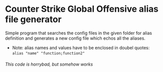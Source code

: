 # Counter Strike Global Offensive alias file generator
  
Simple program that searches the config files in the given folder for alias  
definition and generates a new config file which echos all the aliases.  
  
* Note: alias names and values have to be enclosed in doubel quotes:  
`alias "name" "function;function2"`  
  
  
  
  
###### This code is horrybad, but somehow works